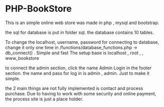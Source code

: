 # PHP-BookStore

This is an simple online web store was made in php , mysql and bootstrap. 

the sql for database is put in folder sql. 
the database contains 10 tables. 

To change the localhost, username, password for connecting to database, change it only one time in 
/functions/database_functions.php -> db_connect() . Simple and fast
The setup base is localhost , root , , www_bookstore 

to connect the admin section, click the name Admin Login in the footer section. 
the name and pass for log in is admin , admin. Just to make it simple. 

the 2 main things are not fully implemented is contact and process purchase. 
Due to having to work with some security and online payment, the process site is just a place holder. 
